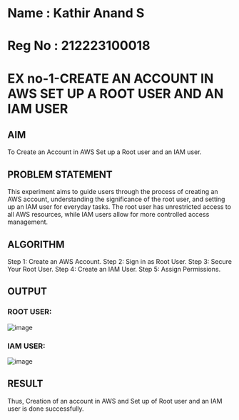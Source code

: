 # Name : Kathir Anand S
# Reg No : 212223100018
# EX no-1-CREATE AN ACCOUNT IN AWS SET UP A ROOT USER AND AN IAM USER
## AIM
To Create an Account in AWS Set up a Root user and an IAM user.

## PROBLEM STATEMENT
This experiment aims to guide users through the process of creating an AWS account, understanding the significance of the root user, and setting up an IAM user for everyday tasks. The root user has unrestricted access to all AWS resources, while IAM users allow for more controlled access management.

## ALGORITHM
Step 1: Create an AWS Account.
Step 2: Sign in as Root User.
Step 3: Secure Your Root User.
Step 4: Create an IAM User.
Step 5: Assign Permissions.
## OUTPUT
### ROOT USER: 
![image](https://github.com/user-attachments/assets/26a3ddc1-f91e-4d6c-b764-92341c667877)

### IAM USER: 
![image](https://github.com/user-attachments/assets/126288f0-7793-4125-a45d-41a0e8f35adf)

## RESULT
Thus, Creation of an account in AWS and Set up of Root user and an IAM user is done successfully.
